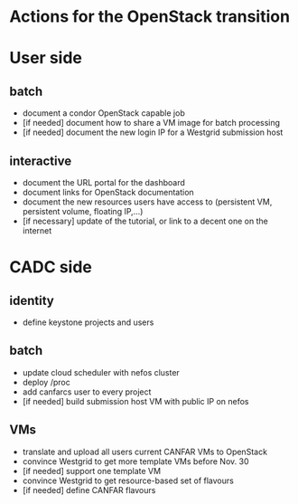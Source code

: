 Actions for the OpenStack transition
====================================

# User side

## batch
* document a condor OpenStack capable job
* [if needed] document how to share a VM image for batch processing
* [if needed] document the new login IP for a Westgrid submission host

## interactive
* document the URL portal for the dashboard
* document links for OpenStack documentation
* document the new resources users have access to (persistent VM, persistent volume, floating IP,...)
* [if necessary] update of the tutorial, or link to a decent one on the internet

# CADC side

## identity
* define keystone projects and users

## batch
* update cloud scheduler with nefos cluster
* deploy /proc
* add canfarcs user to every project
* [if needed] build submission host VM with public IP on nefos

## VMs
* translate and upload all users current CANFAR VMs to OpenStack
* convince Westgrid to get more template VMs before Nov. 30
* [if needed] support one template VM
* convince Westgrid to get resource-based set of flavours
* [if needed] define CANFAR flavours
